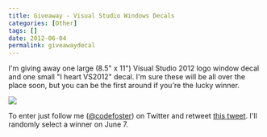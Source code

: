 ```yaml
---
title: Giveaway - Visual Studio Windows Decals
categories: [Other]
tags: []
date: 2012-06-04
permalink: giveawaydecal
---
```


I&#39;m giving away one large (8.5" x 11") Visual Studio 2012 logo window decal and one small "I heart VS2012" decal. I&#39;m sure these will be all over the place soon, but you can be the first around if you&#39;re the lucky winner.


![](/files/giveawaydecal_01.jpg)

To enter just follow me ([@codefoster](http://www.twitter.com/codefoster)) on Twitter and retweet [this tweet](https://twitter.com/codefoster/status/209811082200625153). I&#39;ll randomly select a winner on June 7.